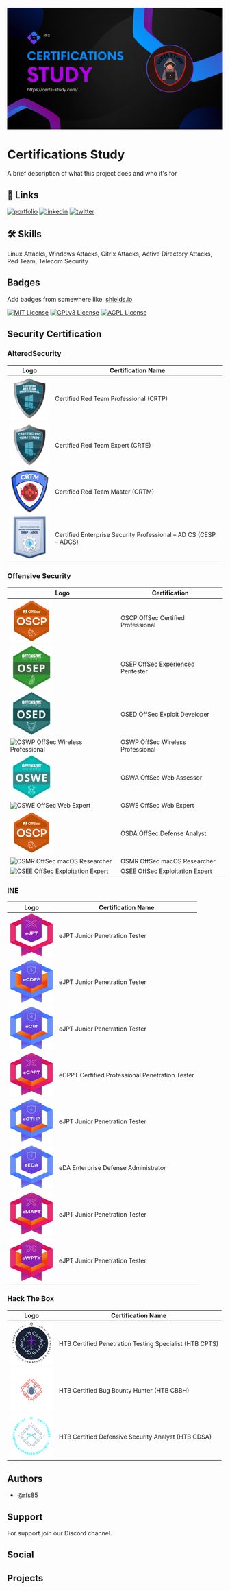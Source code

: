 
![Logo](./images/cover.png)


# Certifications Study

A brief description of what this project does and who it's for

## 🔗 Links
[![portfolio](https://img.shields.io/badge/my_portfolio-000?style=for-the-badge&logo=ko-fi&logoColor=white)](https://katherineoelsner.com/)
[![linkedin](https://img.shields.io/badge/linkedin-0A66C2?style=for-the-badge&logo=linkedin&logoColor=white)]([https://www.linkedin.com/](https://www.linkedin.com/in/ruben-silva85/))
[![twitter](https://img.shields.io/badge/twitter-1DA1F2?style=for-the-badge&logo=twitter&logoColor=white)](https://twitter.com/)


## 🛠 Skills
Linux Attacks, Windows Attacks, Citrix Attacks, Active Directory Attacks, Red Team, Telecom Security


## Badges

Add badges from somewhere like: [shields.io](https://shields.io/)

[![MIT License](https://img.shields.io/badge/License-MIT-green.svg)](https://choosealicense.com/licenses/mit/)
[![GPLv3 License](https://img.shields.io/badge/License-GPL%20v3-yellow.svg)](https://opensource.org/licenses/)
[![AGPL License](https://img.shields.io/badge/license-AGPL-blue.svg)](http://www.gnu.org/licenses/agpl-3.0)


## Security Certification

### AlteredSecurity

| Logo | Certification Name |
| --- | --- |
| <img src="/images/logos/CRTP.webp" alt="Certified Red Team Professional (CRTP)" width="100" height="100"> | Certified Red Team Professional (CRTP) |
| <img src="/images/logos/CRTE.webp" alt="Certified Red Team Expert (CRTE)" width="100" height="100"> | Certified Red Team Expert (CRTE) |
| <img src="/images/logos/CRTM.webp" alt="Certified Red Team Master (CRTM)" width="100" height="100"> | Certified Red Team Master (CRTM) |
| <img src="/images/logos/CESP.webp" alt="Certified Enterprise Security Professional – AD CS (CESP – ADCS)" width="100" height="100"> | Certified Enterprise Security Professional – AD CS (CESP – ADCS) |



### Offensive Security
| Logo                                 | Certification                                                                                             |
|-------------------|---------------------------------------------------------------------------------------------------------|
| <img src="/images/logos/OSCP.png" alt="OSCP OffSec Certified Professional" width="100" height="100"> | OSCP OffSec Certified Professional | 
| <img src="/images/logos/OSEP.png" alt="OSEP OffSec Experienced Pentester" width="100" height="100">| OSEP OffSec Experienced Pentester | ![OSEP Logo](./images/logos/OSEP.png) |
| <img src="/images/logos/OSED.png" alt="OSED OffSec Exploit Developer" width="100" height="100">| OSED OffSec Exploit Developer| ![OSED Logo](./images/logos/OSED.png) |
| <img src="/images/logos/OSWP.png" alt="OSWP OffSec Wireless Professional" width="100" height="100">| OSWP OffSec Wireless Professional | ![OSWP Logo](./images/logos/OSWP.png) |
| <img src="/images/logos/OSWE.png" alt="OSWA OffSec Web Assessor" width="100" height="100">| OSWA OffSec Web Assessor | ![OSWA Logo](./images/logos/OSWA.png) |
| <img src="/images/logos/OSDA.png" alt="OSWE OffSec Web Expert" width="100" height="100">| OSWE OffSec Web Expert | ![OSWE Logo](./images/logos/OSWE.png) |
| <img src="/images/logos/OSCP.png" alt="OSDA OffSec Defense Analyst" width="100" height="100">| OSDA OffSec Defense Analyst | ![OSDA Logo](./images/logos/OSDA.png) |
| <img src="/images/logos/OSMR.png" alt="OSMR OffSec macOS Researcher" width="100" height="100">| OSMR OffSec macOS Researcher | ![OSMR Logo](./images/logos/OSMR.png) |
| <img src="/images/logos/OSEE.png" alt="OSEE OffSec Exploitation Expert" width="100" height="100">| OSEE OffSec Exploitation Expert | ![OSEE Logo](./images/logos/OSEE.png) |

### INE

| Logo | Certification Name |
| --- | --- |
| <img src="/images/logos/eJPT.png" alt="eJPT Junior Penetration Tester" width="100" height="100"> | eJPT Junior Penetration Tester |
| <img src="/images/logos/eCDFP.png" alt="eJPT Junior Penetration Tester" width="100" height="100"> | eJPT Junior Penetration Tester |
| <img src="/images/logos/eCIR.png" alt="eJPT Junior Penetration Tester" width="100" height="100"> | eJPT Junior Penetration Tester |
| <img src="/images/logos/eCPPT.png" alt="eCPPT Certified Professional Penetration Tester" width="100" height="100"> | eCPPT Certified Professional Penetration Tester |
| <img src="/images/logos/eCTHP.png" alt="eJPT Junior Penetration Tester" width="100" height="100"> | eJPT Junior Penetration Tester |
| <img src="/images/logos/eDA.png" alt="eDA Enterprise Defense Administrator" width="100" height="100"> | eDA Enterprise Defense Administrator |
| <img src="/images/logos/eMAPT.png" alt="eJPT Junior Penetration Tester" width="100" height="100"> | eJPT Junior Penetration Tester |
| <img src="/images/logos/eWPTX.png" alt="eJPT Junior Penetration Tester" width="100" height="100"> | eJPT Junior Penetration Tester |

### Hack The Box
| Logo | Certification Name |
| --- | --- |
| <img src="/images/logos/CPTS.png" alt="HTB Certified Penetration Testing Specialist (HTB CPTS)" width="100" height="100"> | HTB Certified Penetration Testing Specialist (HTB CPTS) |
| <img src="/images/logos/CBBH.png" alt="HTB Certified Bug Bounty Hunter (HTB CBBH)" width="100" height="100"> | HTB Certified Bug Bounty Hunter (HTB CBBH) |
| <img src="/images/logos/CDSA.png" alt="HTB Certified Defensive Security Analyst (HTB CDSA)" width="100" height="100"> | HTB Certified Defensive Security Analyst (HTB CDSA) |








## Authors

- [@rfs85](https://www.github.com/rfs85)


## Support

For support join our Discord channel.

## Social
## Projects
